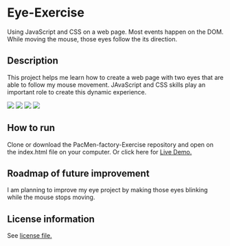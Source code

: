 # Eye-Exercise
Using JavaScript and CSS on a web page. Most events happen on the DOM. While moving the mouse, those eyes follow the its direction. 

## Description
This project helps me learn how to create a web page with two eyes that are able to follow my mouse movement. JAvaScript and CSS skills play an important role to create this dynamic experience.


![](images/PacMan1.png) ![](images/PacMan2.png)
![](images/PacMan3.png) ![](images/PacMan4.png)
## How to run
Clone or download the PacMen-factory-Exercise repository and open on the index.html file on your computer. Or click here for <a href="https://james623915.github.io/PacMen-Factory-Exercise">Live Demo.</a>
## Roadmap of future improvement
I am planning to improve my eye project by making those eyes blinking while the mouse stops moving.
## License information
See <a href="https://github.com/James623915/PacMen-Factory-Exercise/blob/main/LICENSE">license file.</a> 
